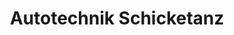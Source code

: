 ---
title: "Autotechnik Schicketanz"
url: /stollberg-erzgebirge/autotechnik-schicketanz/
shop: Autowerkstatt
---